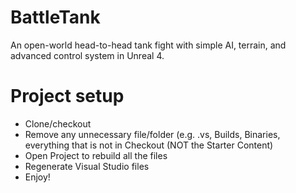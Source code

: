 # BattleTank
An open-world head-to-head tank fight with simple AI, terrain, and advanced control system in Unreal 4.

# Project setup
* Clone/checkout
* Remove any unnecessary file/folder (e.g. .vs, Builds, Binaries, everything that is not in Checkout (NOT the Starter Content)
* Open Project to rebuild all the files
* Regenerate Visual Studio files
* Enjoy!
